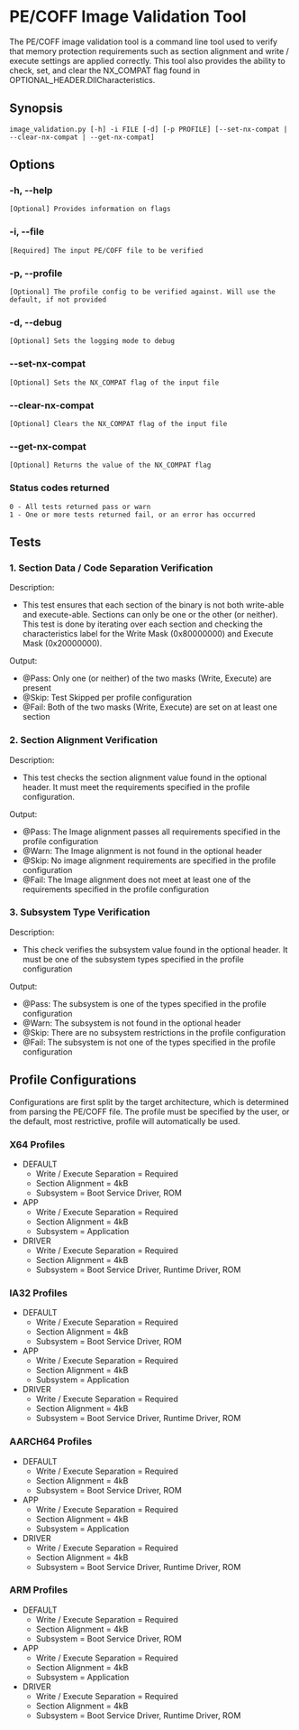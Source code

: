 # PE/COFF Image Validation Tool

The PE/COFF image validation tool is a command line tool used to verify that
memory protection requirements such as section alignment and write / execute
settings are applied correctly. This tool also provides the ability to check,
set, and clear the NX_COMPAT flag found in OPTIONAL_HEADER.DllCharacteristics.

## Synopsis

`image_validation.py [-h] -i FILE [-d] [-p PROFILE] [--set-nx-compat | --clear-nx-compat | --get-nx-compat]`

## Options

### -h, --help

    [Optional] Provides information on flags

### -i, --file

    [Required] The input PE/COFF file to be verified

### -p, --profile

    [Optional] The profile config to be verified against. Will use the default, if not provided

### -d, --debug

    [Optional] Sets the logging mode to debug

### --set-nx-compat

    [Optional] Sets the NX_COMPAT flag of the input file

### --clear-nx-compat

    [Optional] Clears the NX_COMPAT flag of the input file

### --get-nx-compat

    [Optional] Returns the value of the NX_COMPAT flag

### Status codes returned

    0 - All tests returned pass or warn
    1 - One or more tests returned fail, or an error has occurred

## Tests

### 1. Section Data / Code Separation Verification

Description:

- This test ensures that each section of the binary is not both write-able and
execute-able. Sections can only be one or the other (or neither). This test is
done by iterating over each section and checking the characteristics label for
the Write Mask (0x80000000) and Execute Mask (0x20000000).

Output:

- @Pass: Only one (or neither) of the two masks (Write, Execute) are present
- @Skip: Test Skipped per profile configuration
- @Fail: Both of the two masks (Write, Execute) are set on at least one section

### 2. Section Alignment Verification

Description:

- This test checks the section alignment value found in the optional header.
It must meet the requirements specified in the profile configuration.

Output:

- @Pass: The Image alignment passes all requirements specified in the profile configuration
- @Warn: The Image alignment is not found in the optional header
- @Skip: No image alignment requirements are specified in the profile configuration
- @Fail: The Image alignment does not meet at least one of the requirements
specified in the profile configuration

### 3. Subsystem Type Verification

Description:

- This check verifies the subsystem value found in the optional header.
It must be one of the subsystem types specified in the profile configuration

Output:

- @Pass: The subsystem is one of the types specified in the profile configuration
- @Warn: The subsystem is not found in the optional header
- @Skip: There are no subsystem restrictions in the profile configuration
- @Fail: The subsystem is not one of the types specified in the profile configuration

## Profile Configurations

Configurations are first split by the target architecture, which is determined
from parsing the PE/COFF file. The profile must be specified by the user, or
the default, most restrictive, profile will automatically be used.

### X64 Profiles

- DEFAULT
  - Write / Execute Separation = Required
  - Section Alignment = 4kB
  - Subsystem = Boot Service Driver, ROM
- APP
  - Write / Execute Separation = Required
  - Section Alignment = 4kB
  - Subsystem = Application
- DRIVER
  - Write / Execute Separation = Required
  - Section Alignment = 4kB
  - Subsystem = Boot Service Driver, Runtime Driver, ROM

### IA32 Profiles

- DEFAULT
  - Write / Execute Separation = Required
  - Section Alignment = 4kB
  - Subsystem = Boot Service Driver, ROM
- APP
  - Write / Execute Separation = Required
  - Section Alignment = 4kB
  - Subsystem = Application
- DRIVER
  - Write / Execute Separation = Required
  - Section Alignment = 4kB
  - Subsystem = Boot Service Driver, Runtime Driver, ROM

### AARCH64 Profiles

- DEFAULT
  - Write / Execute Separation = Required
  - Section Alignment = 4kB
  - Subsystem = Boot Service Driver, ROM
- APP
  - Write / Execute Separation = Required
  - Section Alignment = 4kB
  - Subsystem = Application
- DRIVER
  - Write / Execute Separation = Required
  - Section Alignment = 4kB
  - Subsystem = Boot Service Driver, Runtime Driver, ROM

### ARM Profiles

- DEFAULT
  - Write / Execute Separation = Required
  - Section Alignment = 4kB
  - Subsystem = Boot Service Driver, ROM
- APP
  - Write / Execute Separation = Required
  - Section Alignment = 4kB
  - Subsystem = Application
- DRIVER
  - Write / Execute Separation = Required
  - Section Alignment = 4kB
  - Subsystem = Boot Service Driver, Runtime Driver, ROM

